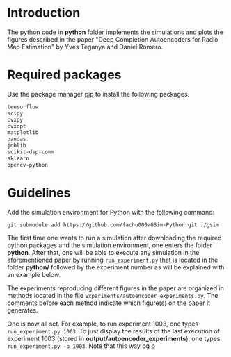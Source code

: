 # Introduction
The python code in **python** folder implements the simulations and plots the figures described in the paper "Deep Completion Autoencoders for Radio Map Estimation" by Yves Teganya and Daniel Romero.

# Required packages

Use the package manager [pip](https://pip.pypa.io/en/stable/) to install the following packages.

```bash
tensorflow
scipy
cvxpy
cvxopt
matplotlib
pandas
joblib
scikit-dsp-comm
sklearn
opencv-python
```
# Guidelines
Add the simulation environment for Python with the following command:

```git submodule add https://github.com/fachu000/GSim-Python.git ./gsim```

The first time one wants to run a simulation after downloading the required python packages and the simulation environment, one enters the folder **python**. After that, one will be able to execute any simulation in the aforementioned paper by running `run_experiment.py` that is located  in the folder **python/** followed by the experiment number as will be explained with an example below.

The experiments reproducing different figures in the paper are organized in methods located in the file `Experiments/autoencoder_experiments.py`. The comments before each method indicate which figure(s) on the paper it generates.

One is now all set. For example, to run experiment 1003, one types `run_experiment.py 1003`. To just display the results of the last execution of experiment 1003 (stored in **output/autoencoder_experiments**), one types `run_experiment.py -p 1003`. Note that this way og p

